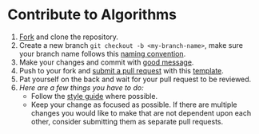 # Contribute to Algorithms

1. [Fork][fork] and clone the repository.
1. Create a new branch `git checkout -b <my-branch-name>`, make sure your branch name follows this [naming convention][branch_name].
1. Make your changes and commit with [good message][commit_tips].
1. Push to your fork and [submit a pull request][compare] with this [template][pr_template].
1. Pat yourself on the back and wait for your pull request to be reviewed.
1. *Here are a few things you have to do:*
   - Follow the [style guide][style_guide] where possible.
   - Keep your change as focused as possible. If there are multiple changes you would like to make that are not dependent upon each other, consider submitting them as separate pull requests.

[fork]: https://github.com/hammadmajid/algorithms/fork
[compare]: https://github.com/hammadmajid/algorithms/compare
[pr_template]: ./.github/pull_request_template.md
[style_guide]: https://google.github.io/styleguide/cppguide.html
[branch_name]: https://github.com/agis/git-style-guide#branches
[commit_tips]: https://github.com/agis/git-style-guide#messages
